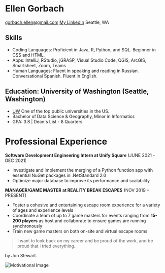 # Ellen Gorbach

gorbach.ellen@gmail.com
[My LinkedIn](https://www.linkedin.com/in/ellen-gorbach)
Seattle, WA

## Skills

- Coding Languages: Proficient in Java, R, Python, and SQL. Beginner in CSS and HTML.
- Apps: IntelliJ, RStudio, jGRASP, Visual Studio Code, QGIS, ArcGIS, Smartsheet, Zoom, Teams
- Human Languages: Fluent in speaking and reading in Russian. Conversational Spanish. Fluent in English.

## Education: University of Washington (Seattle, Washington)

-  [UW](https://www.washington.edu/) One of the top public universities in the US.
- Bachelor of Data Science & Geography, Minor in Informatics
- GPA: 3.8 | Dean's List - 8 Quarters

# Professional Experience

**Software Development Engineering Intern at Unify Square** (JUNE 2021 - DEC 2021)

- Investigate and implement the merging of a Python function app with essential NuGet packages in .NetStandard 2.0
- Optimize major database to improve its performance and scalability

**MANAGER/GAME MASTER at REALITY BREAK ESCAPES** (NOV 2019 – PRESENT)

-  Foster a cohesive and entertaining escape room experience for a variety of ages and experience levels
-  Coordinate a team of up to 7 game masters for events ranging from **15-200 players** as host and collaborate to ensure 
games are running synchronously
- Train new game masters on both on-site and virtual escape rooms


> I want to look back on my career and be proud of the work, and be proud that I tried everything.

by Jon Stewart.

![Motivational Image](https://encrypted-tbn0.gstatic.com/images?q=tbn:ANd9GcSQybdQBQBwLwwEbUUgpqybg1_HwQ3CPxZhQQ&usqp=CAU)